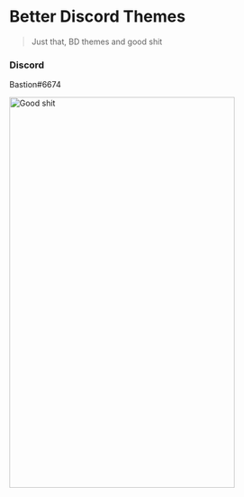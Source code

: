 # Better Discord Themes

>Just that, BD themes and good shit
### Discord
Bastion#6674 

<img src="https://github.com/ImBastion/BD-Themes/blob/master/good-shit-thats-some-good-shit-right-there-24587432.png" alt="Good shit" align="middle" height="693" width="400">
